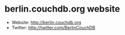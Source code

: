 berlin.couchdb.org website
================

* Website: http://berlin.couchdb.org
* Twitter: http://twitter.com/BerlinCouchDB
